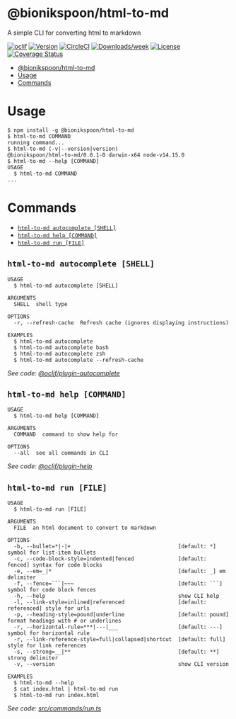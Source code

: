 # @bionikspoon/html-to-md

A simple CLI for converting html to markdown

[![oclif](https://img.shields.io/badge/cli-oclif-brightgreen.svg)](https://oclif.io)
[![Version](https://img.shields.io/npm/v/@bionikspoon/html-to-md.svg)](https://npmjs.org/package/@bionikspoon/html-to-md)
[![CircleCI](https://circleci.com/gh/bionikspoon/html-to-md/tree/master.svg?style=shield)](https://circleci.com/gh/bionikspoon/html-to-md/tree/master)
[![Downloads/week](https://img.shields.io/npm/dw/@bionikspoon/html-to-md.svg)](https://npmjs.org/package/@bionikspoon/html-to-md)
[![License](https://img.shields.io/npm/l/@bionikspoon/html-to-md.svg)](https://github.com/bionikspoon/html-to-md/blob/master/package.json)
[![Coverage Status](https://coveralls.io/repos/github/bionikspoon/html-to-md/badge.svg?branch=main)](https://coveralls.io/github/bionikspoon/html-to-md?branch=main)

<!-- toc -->

- [@bionikspoon/html-to-md](#bionikspoonhtml-to-md)
- [Usage](#usage)
- [Commands](#commands)
<!-- tocstop -->

# Usage

<!-- usage -->

```sh-session
$ npm install -g @bionikspoon/html-to-md
$ html-to-md COMMAND
running command...
$ html-to-md (-v|--version|version)
@bionikspoon/html-to-md/0.0.1-0 darwin-x64 node-v14.15.0
$ html-to-md --help [COMMAND]
USAGE
  $ html-to-md COMMAND
...
```

<!-- usagestop -->

# Commands

<!-- commands -->

- [`html-to-md autocomplete [SHELL]`](#html-to-md-autocomplete-shell)
- [`html-to-md help [COMMAND]`](#html-to-md-help-command)
- [`html-to-md run [FILE]`](#html-to-md-run-file)

## `html-to-md autocomplete [SHELL]`

```
USAGE
  $ html-to-md autocomplete [SHELL]

ARGUMENTS
  SHELL  shell type

OPTIONS
  -r, --refresh-cache  Refresh cache (ignores displaying instructions)

EXAMPLES
  $ html-to-md autocomplete
  $ html-to-md autocomplete bash
  $ html-to-md autocomplete zsh
  $ html-to-md autocomplete --refresh-cache
```

_See code: [@oclif/plugin-autocomplete](https://github.com/oclif/plugin-autocomplete/blob/v0.2.0/src/commands/autocomplete/index.ts)_

## `html-to-md help [COMMAND]`

```
USAGE
  $ html-to-md help [COMMAND]

ARGUMENTS
  COMMAND  command to show help for

OPTIONS
  --all  see all commands in CLI
```

_See code: [@oclif/plugin-help](https://github.com/oclif/plugin-help/blob/v3.2.0/src/commands/help.ts)_

## `html-to-md run [FILE]`

````
USAGE
  $ html-to-md run [FILE]

ARGUMENTS
  FILE  an html document to convert to markdown

OPTIONS
  -b, --bullet=*|-|+                                  [default: *] symbol for list-item bullets
  -c, --code-block-style=indented|fenced              [default: fenced] syntax for code blocks
  -e, --em=_|*                                        [default: _] em delimiter
  -f, --fence=```|~~~                                 [default: ```] symbol for code block fences
  -h, --help                                          show CLI help
  -l, --link-style=inlined|referenced                 [default: referenced] style for urls
  -p, --heading-style=pound|underline                 [default: pound] format headings with # or underlines
  -r, --horizontal-rule=***|---|___                   [default: ---] symbol for horizontal rule
  -r, --link-reference-style=full|collapsed|shortcut  [default: full] style for link references
  -s, --strong=__|**                                  [default: **] strong delimiter
  -v, --version                                       show CLI version

EXAMPLES
  $ html-to-md --help
  $ cat index.html | html-to-md run
  $ html-to-md run index.html
````

_See code: [src/commands/run.ts](https://github.com/bionikspoon/html-to-md/blob/v0.0.1-0/src/commands/run.ts)_

<!-- commandsstop -->
